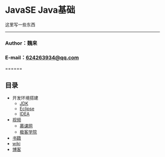 JavaSE Java基础
=========
这里写一些东西
***
### Author：魏来
### E-mail：624263934@qq.com
======

## <a name="index"/>目录
* 开发环境搭建
    * [JDK](http://www.oracle.com/technetwork/java/javase/downloads/jdk8-downloads-2133151.html "JDK下载地址")
    * [Eclipse](http://www.eclipse.org/downloads/ "Eclipse下载地址")
    * [IDEA](http://www.jetbrains.com/idea/ "IDEA下载地址")
* [视频](#video)
    * [慕课网](http://www.imooc.com/view/85 "Java基础实战1")
    * [极客学院](http://www.jikexueyuan.com/path/java/ "Java实战路径图")
* [书籍](#book)
* [wiki](#wiki)
* [博客](#blog)
